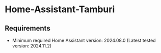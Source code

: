 # Home-Assistant-Tamburi

## Requirements
- Minimum required Home Assistant version: 2024.08.0 (Latest tested version: 2024.11.2)

